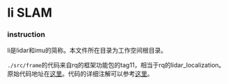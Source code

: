 # li SLAM
### instruction
li是lidar和imu的简称。本文件所在目录为工作空间根目录。<br>

`./src/frame`的代码来自rq的框架功能包的tag11，相当于rq的lidar_localization。原始代码地址在[这里](https://github.com/Little-Potato-1990/localization_in_auto_driving)。代码的详细注解可以参考[这里](https://zhuanlan.zhihu.com/p/113616755)。
